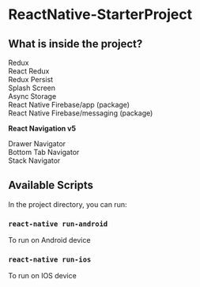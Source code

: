 # ReactNative-StarterProject

## What is inside the project?

Redux <br />
React Redux <br />
Redux Persist<br />
Splash Screen<br />
Async Storage<br />
React Native Firebase/app (package) <br />
React Native Firebase/messaging (package) <br />

<b> React Navigation v5 </b> <br />

Drawer Navigator <br />
Bottom Tab Navigator <br />
Stack Navigator <br />


## Available Scripts

In the project directory, you can run:

### `react-native run-android`
To run on Android device

### `react-native run-ios` 
To run on IOS device




